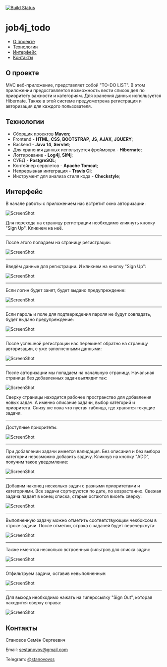 [![Build Status](https://app.travis-ci.com/stanovov/job4j_todo.svg?branch=master)](https://app.travis-ci.com/stanovov/job4j_todo)

# job4j_todo

+ [О проекте](#О-проекте)
+ [Технологии](#технологии)
+ [Интерфейс](#интерфейс)
+ [Контакты](#контакты)

## О проекте

MVC веб-приложение, представляет собой "TO-DO LIST". В этом приложении предоставляется возможность вести список дел 
по приоритету важности и категориям. Для хранения данных используется Hibernate. Также в этой системе предусмотрена 
регистрация и авторизация для каждого пользователя.

## Технологии

+ Сборщик проектов **Maven**;
+ Frontend - **HTML**, **CSS**, **BOOTSTRAP**, **JS**, **AJAX**, **JQUERY**;
+ Backend - **Java 14**, **Servlet**;
+ Для хранения данных используется фреймворк - **Hibernate**;
+ Логгирование - **Log4j**, **Slf4j**;
+ СУБД - **PostgreSQL**;
+ Контейнер сервлетов - **Apache Tomcat**;
+ Непрерывная интеграция - **Travis CI**;
+ Инструмент для анализа стиля кода - **Checkstyle**;

## Интерфейс

В начале работы с приложением нас встретит окно авторизации:

![ScreenShot](images/login_1.png)

Для перехода на страницу регистрации необходимо кликнуть кнопку "Sign Up". Кликнем на неё.

---

После этого попадаем на страницу регистрации:

![ScreenShot](images/reg_1.png)

---

Введём данные для регистрации. И кликнем на кнопку "Sign Up":

![ScreenShot](images/reg_2.png)

---

Если логин будет занят, будет выдано предупреждение:

![ScreenShot](images/reg_3.png)

---

Если пароль и поле для подтверждения пароля не будут совпадать, будет выдано предупреждение:

![ScreenShot](images/reg_4.png)

---

После успешной регистрации нас перекинет обратно на страницу авторизации, с уже заполненными данными:

![ScreenShot](images/login_2.png)

---

После авторизации мы попадаем на начальную страницу. Начальная страница без добавленных задач выглядит так: 

![ScreenShot](images/main_1.png)

Сверху страницы находится рабочее пространство для добавления новых задач. А именно описание задачи, выбор категорий и 
приоритета. Снизу же пока что пустая таблица, где хранятся текущие задачи.

---

Доступные приоритеты:

![ScreenShot](images/priorities_1.png)

---

При добавлении задачи имеется валидация. Без описания и без выбора категории невозможно добавить задачу. Кликнув на 
кнопку "ADD", получим такое уведомление:

![ScreenShot](images/validation_1.png)

--- 

Добавим наконец несколько задач с разными приоритетами и категориями. Все задачи сортируются по дате, по возрастанию. 
Свежая задача падает в конец списка, старые остаются висеть сверху:

![ScreenShot](images/main_2.png)

---

Выполненную задачу можно отметить соответствующим чекбоксом в строке задачи. После отметки, строка с задачей будет
перечеркнута:

![ScreenShot](images/main_3.png)

---

Также имеются несколько встроенных фильтров для списка задач:

![ScreenShot](images/filters_1.png)

---

Отфильтруем задачи, оставив невыполненные:

![ScreenShot](images/main_4.png)

---

Для выхода необходимо нажать на гиперссылку "Sign Out", которая находится сверху справа:

![ScreenShot](images/exit_1.png)

## Контакты

Становов Семён Сергеевич

Email: sestanovov@gmail.com

Telegram: [@stanovovss](https://t.me/stanovovss)